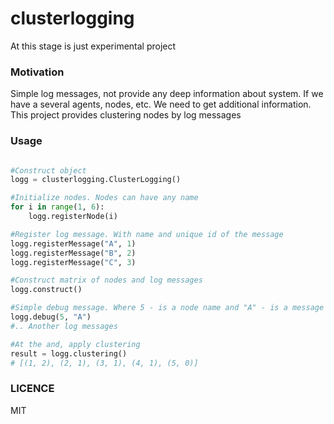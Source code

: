 # clusterlogging

At this stage is just experimental project

### Motivation
Simple log messages, not provide any deep information about system. If we have a several agents, nodes,  etc. We need to get additional information.
This project provides clustering nodes by log messages

### Usage
```python

#Construct object
logg = clusterlogging.ClusterLogging()

#Initialize nodes. Nodes can have any name
for i in range(1, 6):
    logg.registerNode(i)

#Register log message. With name and unique id of the message
logg.registerMessage("A", 1)
logg.registerMessage("B", 2)
logg.registerMessage("C", 3)

#Construct matrix of nodes and log messages
logg.construct()

#Simple debug message. Where 5 - is a node name and "A" - is a message
logg.debug(5, "A")
#.. Another log messages

#At the and, apply clustering
result = logg.clustering()
# [(1, 2), (2, 1), (3, 1), (4, 1), (5, 0)]

```

### LICENCE
MIT
